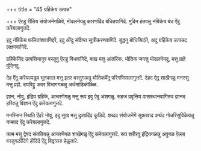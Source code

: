 +++
title = "45 ग्रहिकॆय उत्पन्न"

+++
ऎरडु रीतिय संयोजनॆगळिवॆ, मॊदलनॆयदु कारणदिंद बंधितवागिदॆ. मुंदिन हंतवन्नु नंबिकॆय बंध ऎंदु करॆयलागुत्तदॆ.

इदु नंबिकॆय फलितांशवागिद्दरॆ, इदु ऒंदु संक्षिप्त सूत्रीकरणवागिदॆ. बुद्धनु बोधिसिदंतॆ, अदु ग्रहिकॆय उत्पन्नद लक्षणवागिदॆ.

ग्रहिकॆयिंद उत्पत्तियागुव वस्तुवु ऎरडु विधवागिदॆ, बाह्य मत्तु आंतरिक. भौतिक जगत्तु मॊदलनॆयदु, मत्तु प्रज्ञॆ मुंदिनदु.

देह ऎंदु करॆयल्पडुव भूतकाल मत्तु इतर वस्तुगळन्नु भौतिकवॆंदु परिगणिसलागुत्तदॆ. देहद ऐदु शाखॆगळु मनस्सु मत्तु प्रज्ञॆ. दयविट्टु अवर विभागगळन्नु अर्थमाडिकॊळ्ळि.

ज्ञान, नोवु, इंद्रिय ग्रहिकॆ, आचरणॆगळु मत्तु रूप इवु ऐदु अंशगळु. सहज प्रवृत्तिय वासस्थानवागिरुव ज्ञानद हरिवन्नु विज्ञान ऎंदु करॆयलागुत्तदॆ.

मनस्सिन स्थिति ऎंदरॆ नोवु, इदु सुख मत्तु दुःखदिंद कूडिदॆ. शब्दद संयोजनॆगॆ सूक्तवाद अर्थद गोचरिसुविकॆयन्नु नामपद ऎंदु करॆयलागुत्तदॆ.

काम मत्तु द्वेषद संततियन्नु आचरणॆगळ शाखॆगळु ऎंदु करॆयलागुत्तदॆ. रूप शरीरवु इंद्रियगळन्नु अवुगळ ऎल्ला वस्तुगळॊंदिगॆ हॊंदिदॆ ऎंदु विद्वांसरु हेळुत्तारॆ.


